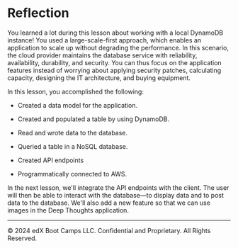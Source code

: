 # Reflection

You learned a lot during this lesson about working with a local DynamoDB instance! You used a large-scale-first approach, which enables an application to scale up without degrading the performance. In this scenario, the cloud provider maintains the database service with reliability, availability, durability, and security. You can thus focus on the application features instead of worrying about applying security patches, calculating capacity, designing the IT architecture, and buying equipment.

In this lesson, you accomplished the following:

* Created a data model for the application.

* Created and populated a table by using DynamoDB.

* Read and wrote data to the database.

* Queried a table in a NoSQL database.

* Created API endpoints

* Programmatically connected to AWS.

In the next lesson, we'll integrate the API endpoints with the client. The user will then be able to interact with the database—to display data and to post data to the database. We'll also add a new feature so that we can use images in the Deep Thoughts application.

---
© 2024 edX Boot Camps LLC. Confidential and Proprietary. All Rights Reserved.